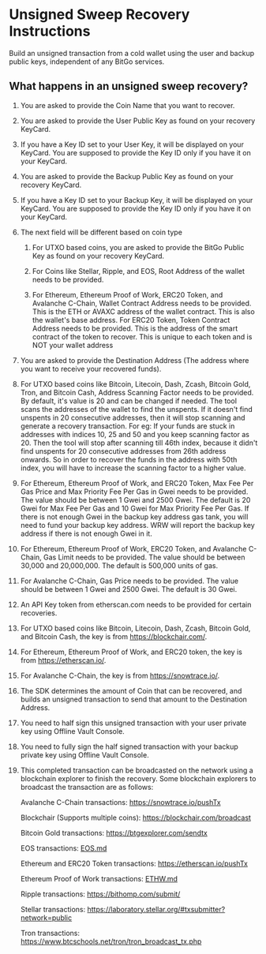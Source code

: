 # Unsigned Sweep Recovery Instructions

Build an unsigned transaction from a cold wallet using the user and backup public keys, independent of any BitGo services.

## What happens in an unsigned sweep recovery?

1.  You are asked to provide the Coin Name that you want to recover.

2.  You are asked to provide the User Public Key as found on your recovery KeyCard.

3.  If you have a Key ID set to your User Key, it will be displayed on your KeyCard. You are supposed to provide the Key ID only if you have it on your KeyCard.

4.  You are asked to provide the Backup Public Key as found on your recovery KeyCard.

5.  If you have a Key ID set to your Backup Key, it will be displayed on your KeyCard. You are supposed to provide the Key ID only if you have it on your KeyCard.

6.  The next field will be different based on coin type

    1. For UTXO based coins, you are asked to provide the BitGo Public Key as found on your recovery KeyCard.

    2. For Coins like Stellar, Ripple, and EOS, Root Address of the wallet needs to be provided.

    3. For Ethereum, Ethereum Proof of Work, ERC20 Token, and Avalanche C-Chain, Wallet Contract Address needs to be provided. This is the ETH or AVAXC address of the wallet contract. This is also the wallet's base address.
       For ERC20 Token, Token Contract Address needs to be provided. This is the address of the smart contract of the token to recover. This is unique to each token and is NOT your wallet address

7.  You are asked to provide the Destination Address (The address where you want to receive your recovered funds).

8.  For UTXO based coins like Bitcoin, Litecoin, Dash, Zcash, Bitcoin Gold, Tron, and Bitcoin Cash, Address Scanning Factor needs to be provided. By default, it's value is 20 and can be changed if needed. The tool scans the addresses of the wallet to find the unspents. If it doesn't find unspents in 20 consecutive addresses, then it will stop scanning and generate a recovery transaction. For eg: If your funds are stuck in addresses with indices 10, 25 and 50 and you keep scanning factor as 20. Then the tool will stop after scanning till 46th index, because it didn't find unspents for 20 consecutive addresses from 26th address onwards. So in order to recover the funds in the address with 50th index, you will have to increase the scanning factor to a higher value.

9.  For Ethereum, Ethereum Proof of Work, and ERC20 Token, Max Fee Per Gas Price and Max Priority Fee Per Gas in Gwei needs to be provided. The value should be between 1 Gwei and 2500 Gwei. The default is 20 Gwei for Max Fee Per Gas and 10 Gwei for Max Priority Fee Per Gas. If there is not enough Gwei in the backup key address gas tank, you will need to fund your backup key address. WRW will report the backup key address if there is not enough Gwei in it.

10. For Ethereum, Ethereum Proof of Work, ERC20 Token, and Avalanche C-Chain, Gas Limit needs to be provided. The value should be between 30,000 and 20,000,000. The default is 500,000 units of gas.

11. For Avalanche C-Chain, Gas Price needs to be provided. The value should be between 1 Gwei and 2500 Gwei. The default is 30 Gwei.

12. An API Key token from etherscan.com needs to be provided for certain recoveries.

13. For UTXO based coins like Bitcoin, Litecoin, Dash, Zcash, Bitcoin Gold, and Bitcoin Cash, the key is from https://blockchair.com/.

14. For Ethereum, Ethereum Proof of Work, and ERC20 token, the key is from https://etherscan.io/.

15. For Avalanche C-Chain, the key is from https://snowtrace.io/.

16. The SDK determines the amount of Coin that can be recovered, and builds an unsigned transaction to send that amount to the Destination Address.

17. You need to half sign this unsigned transaction with your user private key using Offline Vault Console.

18. You need to fully sign the half signed transaction with your backup private key using Offline Vault Console.

19. This completed transaction can be broadcasted on the network using a blockchain explorer to finish the recovery.
    Some blockchain explorers to broadcast the transaction are as follows:

    Avalanche C-Chain transactions: https://snowtrace.io/pushTx

    Blockchair (Supports multiple coins): https://blockchair.com/broadcast

    Bitcoin Gold transactions: https://btgexplorer.com/sendtx

    EOS transactions: [EOS.md](EOS.md)

    Ethereum and ERC20 Token transactions: https://etherscan.io/pushTx

    Ethereum Proof of Work transactions: [ETHW.md](ETHW.md)

    Ripple transactions: https://bithomp.com/submit/

    Stellar transactions: https://laboratory.stellar.org/#txsubmitter?network=public

    Tron transactions: https://www.btcschools.net/tron/tron_broadcast_tx.php

